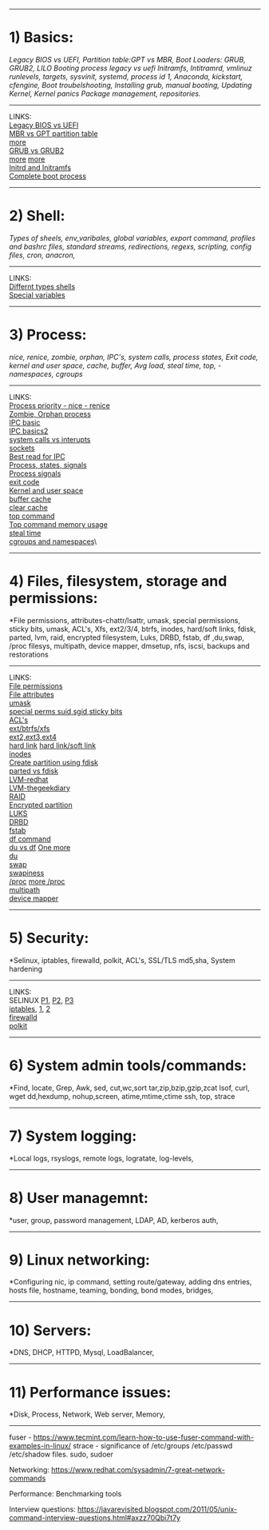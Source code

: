 ------------
# 1) Basics:
*Legacy BIOS vs UEFI, Partition table:GPT vs MBR, Boot Loaders: GRUB, GRUB2, LILO 
Booting process legacy vs uefi Initramfs, Intitramrd, vmlinuz runlevels, targets, sysvinit, systemd, process id 1, 
Anaconda, kickstart, cfengine, 
Boot troubelshooting, Installing grub, manual booting, 
Updating Kernel, Kernel panics Package management, repositories.*

-----
LINKS:\
[Legacy BIOS vs UEFI](https://fossbytes.com/uefi-bios-gpt-mbr-whats-difference/)\
[MBR vs GPT partition table](https://www.mustbegeek.com/difference-between-mbr-and-gpt/)\
[more](https://docs.google.com/document/d/1GJTPKkasOxuShUwi3VuJ_Wjpxf5WjLLfcxv5Xt9LWOs/edit)\
[GRUB vs GRUB2](https://ngelinux.com/difference-between-grub-0-97legacy-grub-and-grub-2-in-linux/)  
[more](https://linoxide.com/best-difference-between-linux-grub-and-grub2-bootloader)
[more](https://www.codementor.io/@packt/grub-and-grub2-qevq1yree)\
[Initrd and Initramfs](www.ngelinux.com/difference-between-initrd-and-initramfs-all-what-you-need-to-know/)\
[Complete boot process](https://docs.google.com/document/d/1rAFF2fKD-o5NiO4NlOSeqkMTvJ_wwwTe9IwZCwX11Rc/)

-----------
# 2) Shell:
*Types of sheels, env_varibales, global variables, export command, profiles and bashrc files, standard streams, redirections, regexs, scripting, config files, cron, anacron,*

-----
LINKS:\
[Differnt types shells](https://www.edureka.co/blog/types-of-shells-in-linux/)\
[Special variables](https://www.tutorialspoint.com/unix/unix-special-variables.htm)

------------
# 3) Process:
*nice, renice, zombie, orphan, IPC's, system calls, process states, Exit code, kernel and user space, cache, buffer, Avg load, steal time, top, -namespaces, cgroups*

-----
LINKS:\
[Process priority - nice - renice](https://askubuntu.com/questions/656771/process-niceness-vs-priority)\
[Zombie, Orphan process](https://stackoverflow.com/questions/20688982/zombie-process-vs-orphan-process)\
[IPC basic](https://opensource.com/article/19/4/interprocess-communication-linux-storage)\
[IPC basics2](https://opensource.com/article/19/4/interprocess-communication-linux-networking)\
[system calls vs interupts](https://pediaa.com/what-is-the-difference-between-system-call-and-interrupt/)\
[sockets](https://beej.us/guide/bgnet/html/#what-is-a-socket)\
[Best read for IPC](https://beej.us/guide/bgipc/html/single/bgipc.html)\
[Process, states, signals](https://www.bogotobogo.com/Linux/linux_process_and_signals.php)\
[Process signals](https://www.tutorialspoint.com/unix/unix-signals-traps.htm)\
[exit code](https://www.nitendratech.com/linux/exit-codes-linux/)\
[Kernel and user space](https://unix.stackexchange.com/questions/87625/what-is-difference-between-user-space-and-kernel-space)\
[buffer cache](https://www.glassdoor.co.in/Interview/Cache-vs-buffer-QTN_3090711.htm)\
[clear cache](https://www.tecmint.com/clear-ram-memory-cache-buffer-and-swap-space-on-linux/)\
[top command](https://www.howtogeek.com/668986/how-to-use-the-linux-top-command-and-understand-its-output/)\
[Top command memory usage](https://unix.stackexchange.com/questions/289435/differences-and-relations-between-virt-and-used-in-output-of-top)\
[steal time](https://scoutapm.com/blog/understanding-cpu-steal-time-when-should-you-be-worried)\
[cgroups and namespaces](https://stackoverflow.com/questions/34820558/difference-between-cgroups-and-namespaces)\

----------------------------------------------------------------------------------------------------------------

# 4) Files, filesystem, storage and permissions:
*File permissions, attributes-chattr/lsattr, umask, special permissions, sticky bits, umask, ACL's, Xfs, ext2/3/4, btrfs, inodes, hard/soft links, fdisk, parted, lvm, raid,  encrypted filesystem, Luks, DRBD, fstab, df ,du,swap, /proc filesys, multipath, device mapper, dmsetup, nfs, iscsi, backups and restorations

------
LINKS:\
[File permissions](https://www.guru99.com/file-permissions.html)\
[File attributes](https://www.tecmint.com/chattr-command-examples/)\
[umask](https://www.cyberciti.biz/tips/understanding-linux-unix-umask-value-usage.html)\
[special perms suid,sgid,sticky bits](https://www.thegeekdiary.com/linux-interview-questions-special-permissions-suid-sgid-and-sticky-bit/)\
[ACL's](https://www.geeksforgeeks.org/access-control-listsacl-linux/)\
[ext/btrfs/xfs](https://www.howtogeek.com/howto/33552/htg-explains-which-linux-file-system-should-you-choose/)\
[ext2,ext3,ext4](https://kerneltalks.com/disk-management/difference-between-ext2-ext3-and-ext4/)\
[hard link](https://www.redhat.com/sysadmin/inodes-linux-filesystem)
[hard link/soft link](https://techdifferences.com/difference-between-hard-link-and-soft-link.html)\
[inodes](https://www.javatpoint.com/linux-inodes)\
[Create partition using fdisk](https://www.tecmint.com/fdisk-commands-to-manage-linux-disk-partitions/)\
[parted vs fdisk](https://unix.stackexchange.com/questions/104238/fdisk-vs-parted)\
[LVM-redhat](https://www.redhat.com/sysadmin/lvm-vs-partitioning)\
[LVM-thegeekdiary](https://www.thegeekdiary.com/redhat-centos-a-beginners-guide-to-lvm-logical-volume-manager/)\
[RAID](https://www.wisdomjobs.com/e-university/raid-interview-questions.html)\
[Encrypted partition](https://www.redhat.com/sysadmin/encrypt-single-filesystem)\
[LUKS](https://www.redhat.com/sysadmin/disk-encryption-luks)\
[DRBD](https://www.tecmint.com/setup-drbd-storage-replication-on-centos-7/)\
[fstab](https://www.linuxgurus.in/linux-etc-fstab-file/)\
[df command](https://www.redhat.com/sysadmin/four-tips-df)\
[du vs df](https://www.redhat.com/sysadmin/du-vs-df) [One more](https://unix.stackexchange.com/questions/41863/how-to-remember-the-difference-between-du-and-df)\
[du](https://www.redhat.com/sysadmin/du-command-options)\
[swap](https://www.thegeekdiary.com/the-ultimate-linux-interview-questions-swap/)\
[swapiness](https://www.redhat.com/sysadmin/clear-swap-linux)\
[/proc](https://www.redhat.com/sysadmin/linux-proc-filesystem)  [more /proc](https://www.redhat.com/sysadmin/important-proc-files)\
[multipath](https://www.thegeekdiary.com/understanding-linux-multipath-using-dm-multipath/)\
[device mapper](https://en.wikipedia.org/wiki/Device_mapper)

--------

# 5) Security:
*Selinux, iptables, firewalld, polkit, ACL's, SSL/TLS md5,sha, System hardening

-----
LINKS:\
SELINUX [P1](https://www.digitalocean.com/community/tutorials/an-introduction-to-selinux-on-centos-7-part-1-basic-concepts), [P2](https://www.digitalocean.com/community/tutorials/an-introduction-to-selinux-on-centos-7-part-2-files-and-processes), [P3](https://www.digitalocean.com/community/tutorials/an-introduction-to-selinux-on-centos-7-part-3-users)\
[iptables](https://www.howtogeek.com/177621/the-beginners-guide-to-iptables-the-linux-firewall/), [1](https://www.redhat.com/sysadmin/iptables), [2](https://www.digitalocean.com/community/tutorials/a-deep-dive-into-iptables-and-netfilter-architecture)\
[firewalld](https://www.digitalocean.com/community/tutorials/how-to-set-up-a-firewall-using-firewalld-on-centos-8)\
[polkit]()

------------
# 6) System admin tools/commands:
*Find, locate, Grep, Awk, sed, cut,wc,sort tar,zip,bzip,gzip,zcat lsof, curl, wget dd,hexdump, nohup,screen, atime,mtime,ctime ssh, top, strace

------
# 7) System logging: 
*Local logs, rsyslogs, remote logs, logratate, log-levels,

------
# 8) User managemnt:
*user, group, password management, LDAP, AD, kerberos auth,

-----
# 9) Linux networking: 
*Configuring nic, ip command, setting route/gateway, adding dns entries, hosts file, hostname, teaming, bonding, bond modes, bridges,

----
# 10) Servers: 
*DNS, DHCP, HTTPD, Mysql, LoadBalancer,

-----
# 11) Performance issues: 
*Disk, Process, Network, Web server, Memory,




-----

fuser  -  https://www.tecmint.com/learn-how-to-use-fuser-command-with-examples-in-linux/
strace - 
significance of /etc/groups /etc/passwd /etc/shadow files.
sudo, sudoer

Networking: https://www.redhat.com/sysadmin/7-great-network-commands

Performance: Benchmarking tools


Interview questions:
https://javarevisited.blogspot.com/2011/05/unix-command-interview-questions.html#axzz70Qbi7t7y

